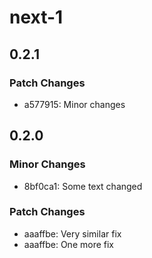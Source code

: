 # next-1

## 0.2.1

### Patch Changes

- a577915: Minor changes

## 0.2.0

### Minor Changes

- 8bf0ca1: Some text changed

### Patch Changes

- aaaffbe: Very similar fix
- aaaffbe: One more fix
